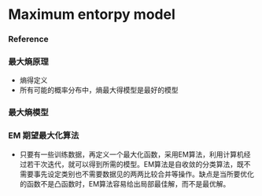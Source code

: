 # Maximum entorpy model

### Reference

### 最大熵原理
+ 熵得定义
+ 所有可能的概率分布中，熵最大得模型是最好的模型

### 最大熵模型

### EM 期望最大化算法
+ 只要有一些训练数据，再定义一个最大化函数，采用EM算法，利用计算机经过若干次迭代，就可以得到所需的模型。EM算法是自收敛的分类算法，既不需要事先设定类别也不需要数据见的两两比较合并等操作。缺点是当所要优化的函数不是凸函数时，EM算法容易给出局部最佳解，而不是最优解。
